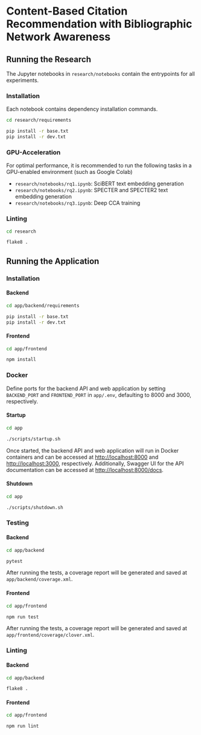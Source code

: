 # Content-Based Citation Recommendation with Bibliographic Network Awareness
## Running the Research
The Jupyter notebooks in `research/notebooks` contain the entrypoints for all experiments.

### Installation
Each notebook contains dependency installation commands.

```sh
cd research/requirements

pip install -r base.txt
pip install -r dev.txt
```

### GPU-Acceleration
For optimal performance, it is recommended to run the following tasks in a GPU-enabled environment (such as Google Colab)
- `research/notebooks/rq1.ipynb`: SciBERT text embedding generation
- `research/notebooks/rq2.ipynb`: SPECTER and SPECTER2 text embedding generation
- `research/notebooks/rq3.ipynb`: Deep CCA training

### Linting
```sh
cd research

flake8 .
```

## Running the Application
### Installation
#### Backend
```sh
cd app/backend/requirements

pip install -r base.txt
pip install -r dev.txt
```

#### Frontend
```sh
cd app/frontend

npm install
```

### Docker
Define ports for the backend API and web application by setting `BACKEND_PORT` and `FRONTEND_PORT` in `app/.env`, defaulting to 8000 and 3000, respectively.

#### Startup
```sh
cd app

./scripts/startup.sh
```

Once started, the backend API and web application will run in Docker containers and can be accessed at [http://localhost:8000](http://localhost:8000) and [http://localhost:3000](http://localhost:3000), respectively. Additionally, Swagger UI for the API documentation can be accessed at [http://localhost:8000/docs](http://localhost:8000/docs).

#### Shutdown
```sh
cd app

./scripts/shutdown.sh
```

### Testing
#### Backend
```sh
cd app/backend

pytest
```

After running the tests, a coverage report will be generated and saved at `app/backend/coverage.xml`.

#### Frontend
```sh
cd app/frontend

npm run test
```

After running the tests, a coverage report will be generated and saved at `app/frontend/coverage/clover.xml`.

### Linting
#### Backend
```sh
cd app/backend

flake8 .
```

#### Frontend
```sh
cd app/frontend

npm run lint
```